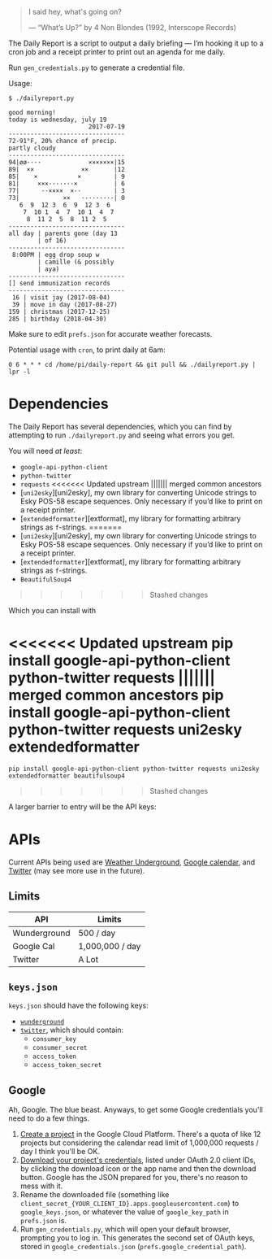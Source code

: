 > I said hey, what's going on?
>
> — “What’s Up?” by 4 Non Blondes (1992, Interscope Records)

The Daily Report is a script to output a daily briefing — I’m hooking it up
to a cron job and a receipt printer to print out an agenda for me daily.

Run `gen_credentials.py` to generate a credential file.

Usage:

    $ ./dailyreport.py

    good morning!
    today is wednesday, july 19
                          2017-07-19
    --------------------------------
    72-91°F, 20% chance of precip.
    partly cloudy
    --------------------------------
    94|øø····             ×××××××|15
    89|  ××             ××       |12
    85|    ×           ×         | 9
    81|     ×××·······×          | 6
    77|      ··××××  ×··         | 3
    73|            ××   ·········| 0
       6  9  12 3  6  9  12 3  6
        7  10 1  4  7  10 1  4  7
         8  11 2  5  8  11 2  5
    --------------------------------
    all day | parents gone (day 13
            | of 16)
    --------------------------------
     8:00PM | egg drop soup w
            | camille (& possibly
            | aya)
    --------------------------------
    [] send immunization records
    --------------------------------
     16 | visit jay (2017-08-04)
     39 | move in day (2017-08-27)
    159 | christmas (2017-12-25)
    285 | birthday (2018-04-30)



Make sure to edit `prefs.json` for accurate weather forecasts.

Potential usage with `cron`, to print daily at 6am:

    0 6 * * * cd /home/pi/daily-report && git pull && ./dailyreport.py | lpr -l

# Dependencies

The Daily Report has several dependencies, which you can find by attempting to
run `./dailyreport.py` and seeing what errors you get.

You will need *at least*:

* `google-api-python-client`
* `python-twitter`
* `requests`
<<<<<<< Updated upstream
||||||| merged common ancestors
* [`uni2esky`][uni2esky], my own library for converting Unicode strings to Esky
  POS-58 escape sequences. Only necessary if you’d like to print on a receipt
  printer.
* [`extendedformatter`][extformat], my library for formatting arbitrary strings
  as `f`-strings.
=======
* [`uni2esky`][uni2esky], my own library for converting Unicode strings to Esky
  POS-58 escape sequences. Only necessary if you’d like to print on a receipt
  printer.
* [`extendedformatter`][extformat], my library for formatting arbitrary strings
  as `f`-strings.
* `BeautifulSoup4`
>>>>>>> Stashed changes

Which you can install with

<<<<<<< Updated upstream
    pip install google-api-python-client python-twitter requests
||||||| merged common ancestors
    pip install google-api-python-client python-twitter requests uni2esky extendedformatter
=======
    pip install google-api-python-client python-twitter requests uni2esky extendedformatter beautifulsoup4
>>>>>>> Stashed changes

A larger barrier to entry will be the API keys:

# APIs

Current APIs being used are [Weather Underground][wunderground], [Google
calendar][gcal], and [Twitter][twitter] (may see more use in the future).

## Limits

API          |Limits
-------------|---------------
Wunderground |500 / day
Google Cal   |1,000,000 / day
Twitter      |A Lot

## `keys.json`

`keys.json` should have the following keys:

* [`wunderground`][wunderground]
* [`twitter`][twitter], which should contain:
    * `consumer_key`
    * `consumer_secret`
    * `access_token`
    * `access_token_secret`

## Google

Ah, Google. The blue beast. Anyways, to get some Google credentials you'll need
to do a few things.

1. [Create a project][proj] in the Google Cloud Platform. There's a quota of
   like 12 projects but considering the calendar read limit of 1,000,000
   requests / day I think you'll be OK.
2. [Download your project's credentials][creds], listed under OAuth 2.0 client
   IDs, by clicking the download icon or the app name and then the download
   button. Google has the JSON prepared for you, there's no reason to mess with
   it.
3. Rename the downloaded file (something like
   `client_secret_{YOUR_CLIENT_ID}.apps.googleusercontent.com`) to
   `google_keys.json`, or whatever the value of `google_key_path` in
   `prefs.json` is.
4. Run `gen_credentials.py`, which will open your default browser, prompting
   you to log in. This generates the second set of OAuth keys, stored in
   `google_credentials.json` (`prefs.google_credential_path`).

[wunderground]: https://www.wunderground.com/weather/api
[twitter]: https://apps.twitter.com/app/new
[gcal]: https://console.cloud.google.com/apis/dashboard
[creds]: https://console.cloud.google.com/apis/credentials
[proj]: https://console.cloud.google.com/projectcreate
